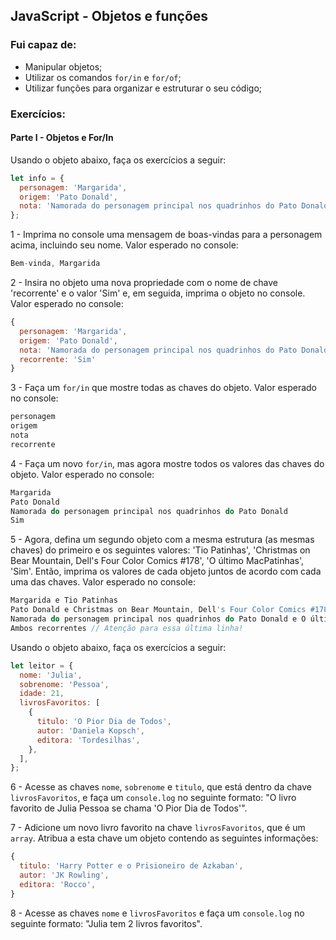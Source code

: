 ## JavaScript - Objetos e funções

### Fui capaz de:

- Manipular objetos;
- Utilizar os comandos `for/in` e `for/of`;
- Utilizar funções para organizar e estruturar o seu código;

### Exercícios:

#### Parte I - Objetos e For/In

Usando o objeto abaixo, faça os exercícios a seguir:

~~~javascript
let info = {
  personagem: 'Margarida',
  origem: 'Pato Donald',
  nota: 'Namorada do personagem principal nos quadrinhos do Pato Donald',
};
~~~

1 - Imprima no console uma mensagem de boas-vindas para a personagem acima, incluindo seu nome. Valor esperado no console:

~~~javascript
Bem-vinda, Margarida
~~~

2 - Insira no objeto uma nova propriedade com o nome de chave 'recorrente' e o valor 'Sim' e, em seguida, imprima o objeto no console. Valor esperado no console:

~~~javascript
{
  personagem: 'Margarida',
  origem: 'Pato Donald',
  nota: 'Namorada do personagem principal nos quadrinhos do Pato Donald',
  recorrente: 'Sim'
}
~~~

3 - Faça um `for/in` que mostre todas as chaves do objeto. Valor esperado no console:

~~~javascript
personagem
origem
nota
recorrente
~~~

4 - Faça um novo `for/in`, mas agora mostre todos os valores das chaves do objeto. Valor esperado no console:

~~~javascript
Margarida
Pato Donald
Namorada do personagem principal nos quadrinhos do Pato Donald
Sim
~~~

5 - Agora, defina um segundo objeto com a mesma estrutura (as mesmas chaves) do primeiro e os seguintes valores: 'Tio Patinhas', 'Christmas on Bear Mountain, Dell's Four Color Comics #178', 'O último MacPatinhas', 'Sim'. Então, imprima os valores de cada objeto juntos de acordo com cada uma das chaves. Valor esperado no console:

~~~javascript
Margarida e Tio Patinhas
Pato Donald e Christmas on Bear Mountain, Dell's Four Color Comics #178
Namorada do personagem principal nos quadrinhos do Pato Donald e O último MacPatinhas
Ambos recorrentes // Atenção para essa última linha!
~~~

Usando o objeto abaixo, faça os exercícios a seguir:

~~~javascript
let leitor = {
  nome: 'Julia',
  sobrenome: 'Pessoa',
  idade: 21,
  livrosFavoritos: [
    {
      titulo: 'O Pior Dia de Todos',
      autor: 'Daniela Kopsch',
      editora: 'Tordesilhas',
    },
  ],
};
~~~

6 - Acesse as chaves `nome`, `sobrenome` e `titulo`, que está dentro da chave `livrosFavoritos`, e faça um `console.log` no seguinte formato: "O livro favorito de Julia Pessoa se chama 'O Pior Dia de Todos'".

7 - Adicione um novo livro favorito na chave `livrosFavoritos`, que é um `array`. Atribua a esta chave um objeto contendo as seguintes informações:

~~~javascript
{
  titulo: 'Harry Potter e o Prisioneiro de Azkaban',
  autor: 'JK Rowling',
  editora: 'Rocco',
}
~~~

8 - Acesse as chaves `nome` e `livrosFavoritos` e faça um `console.log` no seguinte formato: "Julia tem 2 livros favoritos".
